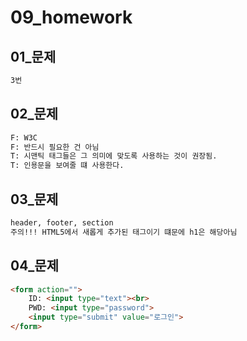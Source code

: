 # 09_homework

## 01_문제

```html
3번
```

## 02_문제

```html
F: W3C
F: 반드시 필요한 건 아님
T: 시맨틱 태그들은 그 의미에 맞도록 사용하는 것이 권장됨.
T: 인용문을 보여줄 떄 사용한다.
```

## 03_문제

``` html
header, footer, section
주의!!! HTML5에서 새롭게 추가된 태그이기 떄문에 h1은 해당아님
```

## 04_문제

```html
<form action="">
    ID: <input type="text"><br>
    PWD: <input type="password">
    <input type="submit" value="로그인">
</form>
```


